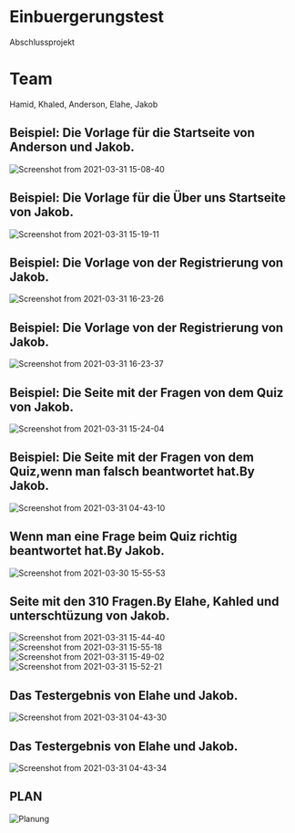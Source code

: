 # Einbuergerungstest
Abschlussprojekt

# Team

Hamid, Khaled, Anderson, Elahe, Jakob

## Beispiel: Die Vorlage für die Startseite von Anderson und Jakob.
![Screenshot from 2021-03-31 15-08-40](https://user-images.githubusercontent.com/61413894/113150895-d4bc5880-9234-11eb-84b8-8012795d7cca.png)

## Beispiel: Die Vorlage für die Über uns Startseite von Jakob.
![Screenshot from 2021-03-31 15-19-11](https://user-images.githubusercontent.com/61413894/113150993-f4ec1780-9234-11eb-9bf0-3fce3d5afbd5.png)

## Beispiel: Die Vorlage von der Registrierung von Jakob.
![Screenshot from 2021-03-31 16-23-26](https://user-images.githubusercontent.com/61413894/113160856-261d1580-923e-11eb-956e-73b2df588a6a.png)

## Beispiel: Die Vorlage von der Registrierung von Jakob.
![Screenshot from 2021-03-31 16-23-37](https://user-images.githubusercontent.com/61413894/113160886-2d442380-923e-11eb-9cf9-331af5f8527a.png)

## Beispiel: Die Seite mit der Fragen von dem Quiz von Jakob.
![Screenshot from 2021-03-31 15-24-04](https://user-images.githubusercontent.com/61413894/113151345-45637500-9235-11eb-8ff6-f66693f4b5a7.png)


## Beispiel: Die Seite mit der Fragen von dem Quiz,wenn man falsch beantwortet hat.By Jakob.
![Screenshot from 2021-03-31 04-43-10](https://user-images.githubusercontent.com/66359480/113106856-8773c300-9203-11eb-911e-4345c9a12cf7.png)

## Wenn man eine Frage beim Quiz richtig beantwortet hat.By Jakob.
![Screenshot from 2021-03-30 15-55-53](https://user-images.githubusercontent.com/61413894/113135876-f7de0c80-9222-11eb-80b9-18982599e12e.png)

## Seite mit den 310 Fragen.By Elahe, Kahled und unterschtüzung von Jakob.
![Screenshot from 2021-03-31 15-44-40](https://user-images.githubusercontent.com/61413894/113161277-86ac5280-923e-11eb-9ea1-0adca7f3e3d7.png)
![Screenshot from 2021-03-31 15-55-18](https://user-images.githubusercontent.com/61413894/113161970-279b0d80-923f-11eb-97be-1955d15a5fee.png)
![Screenshot from 2021-03-31 15-49-02](https://user-images.githubusercontent.com/61413894/113161320-8f048d80-923e-11eb-8bea-d9da2830389c.png)
![Screenshot from 2021-03-31 15-52-21](https://user-images.githubusercontent.com/61413894/113161335-94fa6e80-923e-11eb-8d18-32852f873b2f.png)


## Das Testergebnis von Elahe und Jakob.
![Screenshot from 2021-03-31 04-43-30](https://user-images.githubusercontent.com/66359480/113112847-f18f6680-9209-11eb-8582-49a8561360f1.png)

## Das Testergebnis von Elahe und Jakob.
![Screenshot from 2021-03-31 04-43-34](https://user-images.githubusercontent.com/66359480/113113282-6b275480-920a-11eb-98d8-a0c43f8bc630.png)




## PLAN
![Planung](https://user-images.githubusercontent.com/65950252/112838376-4a8dbc00-909d-11eb-8951-f87a8ead9f96.jpg)




